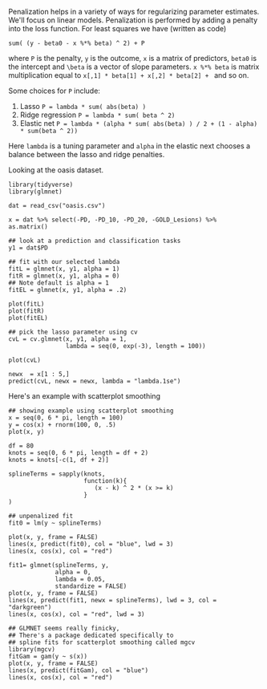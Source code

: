 
Penalization helps in a variety of ways for regularizing parameter estimates. We'll focus on linear models.
Penalization is performed by adding a penalty into the loss function. For least squares we have (written as code)

```
sum( (y - beta0 - x %*% beta) ^ 2) + P
```

where `P` is the penalty, `y` is the outcome, `x` is a matrix of predictors, `beta0` is the intercept and `\beta` is a 
vector of slope parameters. `x %*% beta` is matrix multiplication equal to `x[,1] * beta[1] + x[,2] * beta[2] + ` and so on.

Some choices for `P` include:

1. Lasso `P = lambda * sum( abs(beta) )`
2. Ridge regression `P = lambda * sum( beta ^ 2)`
3. Elastic net `P = lambda * (alpha * sum( abs(beta) ) / 2 + (1 - alpha) * sum(beta ^ 2))`

Here `lambda` is a tuning parameter and `alpha` in the elastic next chooses a balance between the lasso and ridge penalties.

Looking at the oasis dataset.

```
library(tidyverse)
library(glmnet)

dat = read_csv("oasis.csv")

x = dat %>% select(-PD, -PD_10, -PD_20, -GOLD_Lesions) %>%  as.matrix()

## look at a prediction and classification tasks
y1 = dat$PD

## fit with our selected lambda
fitL = glmnet(x, y1, alpha = 1)
fitR = glmnet(x, y1, alpha = 0)
## Note default is alpha = 1
fitEL = glmnet(x, y1, alpha = .2)

plot(fitL)
plot(fitR)
plot(fitEL)

## pick the lasso parameter using cv
cvL = cv.glmnet(x, y1, alpha = 1, 
                lambda = seq(0, exp(-3), length = 100))

plot(cvL)

newx  = x[1 : 5,]
predict(cvL, newx = newx, lambda = "lambda.1se")
```

Here's an example with scatterplot smoothing
```
## showing example using scatterplot smoothing
x = seq(0, 6 * pi, length = 100)
y = cos(x) + rnorm(100, 0, .5)
plot(x, y)

df = 80
knots = seq(0, 6 * pi, length = df + 2)
knots = knots[-c(1, df + 2)]

splineTerms = sapply(knots, 
                     function(k){
                        (x - k) ^ 2 * (x >= k)
                     }
)

## unpenalized fit
fit0 = lm(y ~ splineTerms)

plot(x, y, frame = FALSE)
lines(x, predict(fit0), col = "blue", lwd = 3)
lines(x, cos(x), col = "red")

fit1= glmnet(splineTerms, y,
             alpha = 0,
             lambda = 0.05,
             standardize = FALSE)
plot(x, y, frame = FALSE)
lines(x, predict(fit1, newx = splineTerms), lwd = 3, col = "darkgreen")
lines(x, cos(x), col = "red", lwd = 3)

## GLMNET seems really finicky, 
## There's a package dedicated specifically to
## spline fits for scatterplot smoothing called mgcv
library(mgcv)
fitGam = gam(y ~ s(x))
plot(x, y, frame = FALSE)
lines(x, predict(fitGam), col = "blue")
lines(x, cos(x), col = "red")
```








